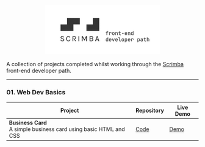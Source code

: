 <p align="center"><img src="./assets/header.png" alt="reb84-the-odin-project" width="300"/></p>

A collection of projects completed whilst working through the [Scrimba](https://scrimba.com) front-end developer path.

---

### 01. Web Dev Basics
| Project | Repository | Live Demo |
| ----------------------- | --------------------------------------- | ---------- |
| **Business Card**<br>A simple business card using basic HTML and CSS | [Code](./01-business-card) | [Demo](https://scrimba-business-card-eight.vercel.app/)
